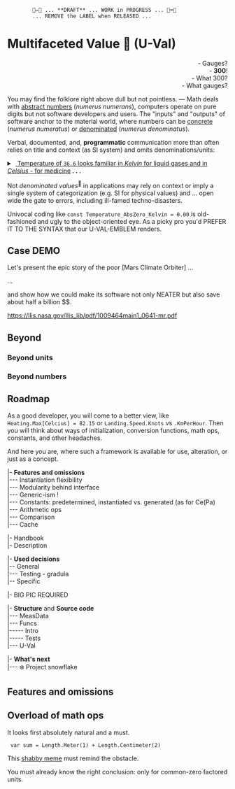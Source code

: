             🚧✏️🚧 ... **DRAFT** ... WORK in PROGRESS ... 🚧⌨️🚧
            ... REMOVE the LABEL when RELEASED ...
# Multifaceted Value :diamond_shape_with_a_dot_inside: (**U-Val**)

<p dir="rtl">?Gauges&nbsp;-<br />!<b>300</b>&nbsp;-<br />
?What 300&nbsp;-<br />?What gauges&nbsp;-</p>

 You may find the folklore right above dull but not pointless.&nbsp;&mdash; Math deals with <ins>abstract numbers</ins> (_numerus numerans_), computers operate on pure digits but not software developers and users.
 The "inputs" and "outputs" of software anchor to the material world, where numbers can be <ins>concrete</ins> (_numerus numeratus_) or <ins>denominated</ins> (_numerus denominatus_).
 
Verbal, documented, and, **programmatic** communication more than often relies on title and context (as SI system) and omits denominations/units:

<details><summary>&nbsp;<ins>&nbsp;Temperature of <code>36.6</code> looks familiar in <i>Kelvin</i> for liquid gases and in <i>Celsius</i> - for medicine</ins><b> .&nbsp;.&nbsp;.</b></summary>
       
- An altitude on EU domestic flights is measured in _feet_ while variometers may show _meters_.
- A close approach of Earth to Mars is ca. `33'900'000` _miles_ but seems credible in _kilometers_ and _nmi_.
- A child's age of `7` can mean months and years.
- `Jack` can be family, given (not only on birth), and branded name.
- `$1'000` or `1'000€` have not only varying exchange divisions over the years, but differing purchase abilities for essential goods, 1GB of DRAM, or gold ounce&nbsp;**. . .**

\___________</details>

Not _denominated values_<sup>🔣</sup> in applications may rely on context or imply a single system of categorization (e.g. SI for physical values) and ... open wide the gate to errors, including ill-famed techno-disasters.

 Univocal coding like `const Temperature_AbsZero_Kelvin = 0.00` is old-fashioned and ugly to the object-oriented eye. As a picky pro you'd PREFER IT TO THE SYNTAX that our U-VAL-EMBLEM renders.

## Case DEMO

Let's present the epic story of the poor [Mars Climate Orbiter] 
...

...

and show how we could make its software not only NEATER but also save about half a billion $$.

 https://llis.nasa.gov/llis_lib/pdf/1009464main1_0641-mr.pdf

## Beyond

### Beyond units

### Beyond numbers

 ## Roadmap

 As a good developer, you will come to a better view, like `Heating.Max[Celcius] = 82.15` or `Landing.Speed.Knots` vs `.KmPerHour`. Then you will think about ways of initialization, conversion functions, math ops, constants, and other headaches. 

 And here you are, where such a framework is available for use, alteration, or just as a concept.

|- **Features and omissions**\
|--- Instantiation flexibility\
|--- Modularity behind interface\
|--- Generic-ism !\
|--- Constants: predetermined, instantiated vs. generated (as for Ce(Pa)\
|--- Arithmetic ops\
|--- Comparison\
|--- Cache

|- Handbook\
|- Description

|- **Used decisions**\
|-- General\
|--- Testing - gradula\
|-- Specific

|- BIG PIC REQUIRED

|- **Structure** and **Source code**\
|--- MeasData\
|--- Funcs\
|----- Intro\
|----- Tests\
|--- U-Val

|- **What's next**\
|--- ❄️ Project snowflake

## Features and omissions

## Overload of math ops

It looks first absolutely natural and a must.

``` var sum = Length.Meter(1) + Length.Centimeter(2)```

This [shabby meme](https://github.com/Kyriosity/read-write/blob/main/readme%2B/pencraft/readme%2B/_rsc/_img/memes/CalmDown_0Cplus0Cis64F.jpg) must remind the obstacle. 
 
You must already know the right conclusion: only for common-zero factored units.


